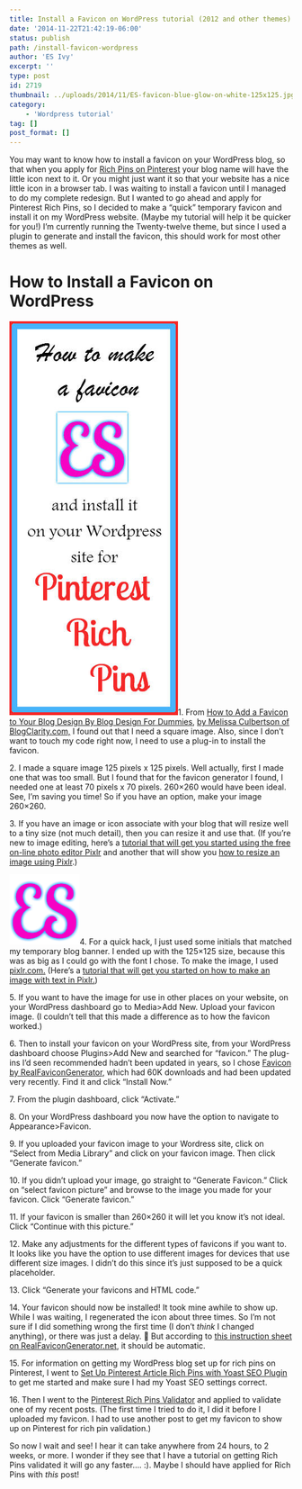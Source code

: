 ```yaml
---
title: Install a Favicon on WordPress tutorial (2012 and other themes)
date: '2014-11-22T21:42:19-06:00'
status: publish
path: /install-favicon-wordpress
author: 'ES Ivy'
excerpt: ''
type: post
id: 2719
thumbnail: ../uploads/2014/11/ES-favicon-blue-glow-on-white-125x125.jpg
category:
    - 'Wordpress tutorial'
tag: []
post_format: []
---
```

You may want to know how to install a favicon on your WordPress blog, so that when you apply for [Rich Pins on Pinterest](https://business.pinterest.com/en/rich-pins) your blog name will have the little icon next to it. Or you might just want it so that your website has a nice little icon in a browser tab. I was waiting to install a favicon until I managed to do my complete redesign. But I wanted to go ahead and apply for Pinterest Rich Pins, so I decided to make a “quick” temporary favicon and install it on my WordPress website. (Maybe my tutorial will help it be quicker for you!) I’m currently running the Twenty-twelve theme, but since I used a plugin to generate and install the favicon, this should work for most other themes as well.

How to Install a Favicon on WordPress
=====================================

[![Tutorial for how to design a quick favicon logo for your website and install it on your WordPress blog for Pinterest Rich Pins.](../uploads/2014/11/How-to-favicon-colors-300x700.jpg)](http://192.168.1.34:4945/wp-content/uploads/2014/11/How-to-favicon-colors-300x700.jpg)1. From [How to Add a Favicon to Your Blog Design By Blog Design For Dummies](http://www.dummies.com/how-to/content/how-to-add-a-favicon-to-your-blog-design.html), [by Melissa Culbertson of BlogClarity.com,](http://www.blogclarity.com/) I found out that I need a square image. Also, since I don’t want to touch my code right now, I need to use a plug-in to install the favicon.

2\. I made a square image 125 pixels x 125 pixels. Well actually, first I made one that was too small. But I found that for the favicon generator I found, I needed one at least 70 pixels x 70 pixels. 260×260 would have been ideal. See, I’m saving you time! So if you have an option, make your image 260×260.

3\. If you have an image or icon associate with your blog that will resize well to a tiny size (not much detail), then you can resize it and use that. (If you’re new to image editing, here’s a [tutorial that will get you started using the free on-line photo editor Pixlr](http://192.168.1.34:4945/pixlr-tutorial-how-to-make-an-author-facebook-page-cover-photo/) and another that will show you [how to resize an image using Pixlr](http://192.168.1.34:4945/pixlr-tutorial-add-photo-to-image-add-book-covers-to-your-author-facebook-page-cover-photo/).)

![ES favicon blue glow on white 125x125](../uploads/2014/11/ES-favicon-blue-glow-on-white-125x125.jpg)4. For a quick hack, I just used some initials that matched my temporary blog banner. I ended up with the 125×125 size, because this was as big as I could go with the font I chose. To make the image, I used [pixlr.com.](https://pixlr.com/) (Here’s a [tutorial that will get you started on how to make an image with text in Pixlr.](http://192.168.1.34:4945/pixlr-tutorial-how-to-make-an-author-logo-for-an-author-facebook-page-cover-photo/))

5\. If you want to have the image for use in other places on your website, on your WordPress dashboard go to Media&gt;Add New. Upload your favicon image. (I couldn’t tell that this made a difference as to how the favicon worked.)

6\. Then to install your favicon on your WordPress site, from your WordPress dashboard choose Plugins&gt;Add New and searched for “favicon.” The plug-ins I’d seen recommended hadn’t been updated in years, so I chose [Favicon by RealFaviconGenerator](https://wordpress.org/plugins/favicon-by-realfavicongenerator/), which had 60K downloads and had been updated very recently. Find it and click “Install Now.”

7\. From the plugin dashboard, click “Activate.”

8\. On your WordPress dashboard you now have the option to navigate to Appearance&gt;Favicon.

9\. If you uploaded your favicon image to your Wordress site, click on “Select from Media Library” and click on your favicon image. Then click “Generate favicon.”

10\. If you didn’t upload your image, go straight to “Generate Favicon.” Click on “select favicon picture” and browse to the image you made for your favicon. Click “Generate favicon.”

11\. If your favicon is smaller than 260×260 it will let you know it’s not ideal. Click “Continue with this picture.”

12\. Make any adjustments for the different types of favicons if you want to. It looks like you have the option to use different images for devices that use different size images. I didn’t do this since it’s just supposed to be a quick placeholder.

13\. Click “Generate your favicons and HTML code.”

14\. Your favicon should now be installed! It took mine awhile to show up. While I was waiting, I regenerated the icon about three times. So I’m not sure if I did something wrong the first time (I don’t *think* I changed anything), or there was just a delay. 🙂 But according to [this instruction sheet on RealFaviconGenerator.net](http://realfavicongenerator.net/extensions/wordpress/#.VHEnIfnF_8V), it should be automatic.

15\. For information on getting my WordPress blog set up for rich pins on Pinterest, I went to [Set Up Pinterest Article Rich Pins with Yoast SEO Plugin](http://www.codefetti.com/set-up-pinterest-article-rich-pins-with-yoast-seo-plugin/) to get me started and make sure I had my Yoast SEO settings correct.

16\. Then I went to the [Pinterest Rich Pins Validator](https://developers.pinterest.com/rich_pins/validator/) and applied to validate one of my recent posts. (The first time I tried to do it, I did it before I uploaded my favicon. I had to use another post to get my favicon to show up on Pinterest for rich pin validation.)

So now I wait and see! I hear it can take anywhere from 24 hours, to 2 weeks, or more. I wonder if they see that I have a tutorial on getting Rich Pins validated it will go any faster…. :). Maybe I should have applied for Rich Pins with *this* post!